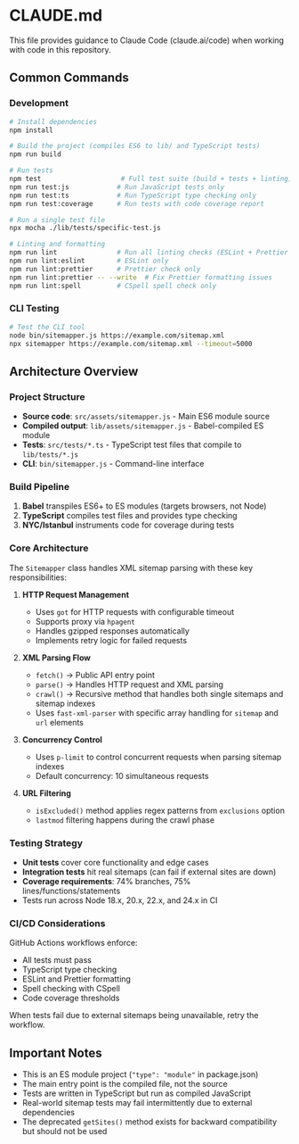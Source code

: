 # CLAUDE.md

This file provides guidance to Claude Code (claude.ai/code) when working with code in this repository.

## Common Commands

### Development
```bash
# Install dependencies
npm install

# Build the project (compiles ES6 to lib/ and TypeScript tests)
npm run build

# Run tests
npm test                    # Full test suite (build + tests + linting)
npm run test:js            # Run JavaScript tests only
npm run test:ts            # Run TypeScript type checking only
npm run test:coverage      # Run tests with code coverage report

# Run a single test file
npx mocha ./lib/tests/specific-test.js

# Linting and formatting
npm run lint               # Run all linting checks (ESLint + Prettier + Spell check)
npm run lint:eslint        # ESLint only
npm run lint:prettier      # Prettier check only
npm run lint:prettier -- --write  # Fix Prettier formatting issues
npm run lint:spell         # CSpell spell check only
```

### CLI Testing
```bash
# Test the CLI tool
node bin/sitemapper.js https://example.com/sitemap.xml
npx sitemapper https://example.com/sitemap.xml --timeout=5000
```

## Architecture Overview

### Project Structure
- **Source code**: `src/assets/sitemapper.js` - Main ES6 module source
- **Compiled output**: `lib/assets/sitemapper.js` - Babel-compiled ES module
- **Tests**: `src/tests/*.ts` - TypeScript test files that compile to `lib/tests/*.js`
- **CLI**: `bin/sitemapper.js` - Command-line interface

### Build Pipeline
1. **Babel** transpiles ES6+ to ES modules (targets browsers, not Node)
2. **TypeScript** compiles test files and provides type checking
3. **NYC/Istanbul** instruments code for coverage during tests

### Core Architecture

The `Sitemapper` class handles XML sitemap parsing with these key responsibilities:

1. **HTTP Request Management**
   - Uses `got` for HTTP requests with configurable timeout
   - Supports proxy via `hpagent`
   - Handles gzipped responses automatically
   - Implements retry logic for failed requests

2. **XML Parsing Flow**
   - `fetch()` → Public API entry point
   - `parse()` → Handles HTTP request and XML parsing
   - `crawl()` → Recursive method that handles both single sitemaps and sitemap indexes
   - Uses `fast-xml-parser` with specific array handling for `sitemap` and `url` elements

3. **Concurrency Control**
   - Uses `p-limit` to control concurrent requests when parsing sitemap indexes
   - Default concurrency: 10 simultaneous requests

4. **URL Filtering**
   - `isExcluded()` method applies regex patterns from `exclusions` option
   - `lastmod` filtering happens during the crawl phase

### Testing Strategy

- **Unit tests** cover core functionality and edge cases
- **Integration tests** hit real sitemaps (can fail if external sites are down)
- **Coverage requirements**: 74% branches, 75% lines/functions/statements
- Tests run across Node 18.x, 20.x, 22.x, and 24.x in CI

### CI/CD Considerations

GitHub Actions workflows enforce:
- All tests must pass
- TypeScript type checking
- ESLint and Prettier formatting
- Spell checking with CSpell
- Code coverage thresholds

When tests fail due to external sitemaps being unavailable, retry the workflow.

## Important Notes

- This is an ES module project (`"type": "module"` in package.json)
- The main entry point is the compiled file, not the source
- Tests are written in TypeScript but run as compiled JavaScript
- Real-world sitemap tests may fail intermittently due to external dependencies
- The deprecated `getSites()` method exists for backward compatibility but should not be used
